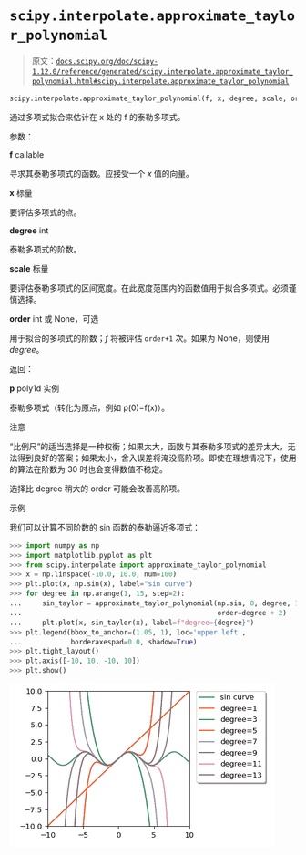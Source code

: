 # `scipy.interpolate.approximate_taylor_polynomial`

> 原文：[`docs.scipy.org/doc/scipy-1.12.0/reference/generated/scipy.interpolate.approximate_taylor_polynomial.html#scipy.interpolate.approximate_taylor_polynomial`](https://docs.scipy.org/doc/scipy-1.12.0/reference/generated/scipy.interpolate.approximate_taylor_polynomial.html#scipy.interpolate.approximate_taylor_polynomial)

```py
scipy.interpolate.approximate_taylor_polynomial(f, x, degree, scale, order=None)
```

通过多项式拟合来估计在 x 处的 f 的泰勒多项式。

参数：

**f** callable

寻求其泰勒多项式的函数。应接受一个 *x* 值的向量。

**x** 标量

要评估多项式的点。

**degree** int

泰勒多项式的阶数。

**scale** 标量

要评估泰勒多项式的区间宽度。在此宽度范围内的函数值用于拟合多项式。必须谨慎选择。

**order** int 或 None，可选

用于拟合的多项式的阶数；*f* 将被评估 `order+1` 次。如果为 None，则使用 *degree*。

返回：

**p** poly1d 实例

泰勒多项式（转化为原点，例如 p(0)=f(x)）。

注意

“比例尺”的适当选择是一种权衡；如果太大，函数与其泰勒多项式的差异太大，无法得到良好的答案；如果太小，舍入误差将淹没高阶项。即使在理想情况下，使用的算法在阶数为 30 时也会变得数值不稳定。

选择比 degree 稍大的 order 可能会改善高阶项。

示例

我们可以计算不同阶数的 sin 函数的泰勒逼近多项式：

```py
>>> import numpy as np
>>> import matplotlib.pyplot as plt
>>> from scipy.interpolate import approximate_taylor_polynomial
>>> x = np.linspace(-10.0, 10.0, num=100)
>>> plt.plot(x, np.sin(x), label="sin curve")
>>> for degree in np.arange(1, 15, step=2):
...     sin_taylor = approximate_taylor_polynomial(np.sin, 0, degree, 1,
...                                                order=degree + 2)
...     plt.plot(x, sin_taylor(x), label=f"degree={degree}")
>>> plt.legend(bbox_to_anchor=(1.05, 1), loc='upper left',
...            borderaxespad=0.0, shadow=True)
>>> plt.tight_layout()
>>> plt.axis([-10, 10, -10, 10])
>>> plt.show() 
```

![../../_images/scipy-interpolate-approximate_taylor_polynomial-1.png](img/5f7daf78bfcf078a51ce2240d405d83f.png)
